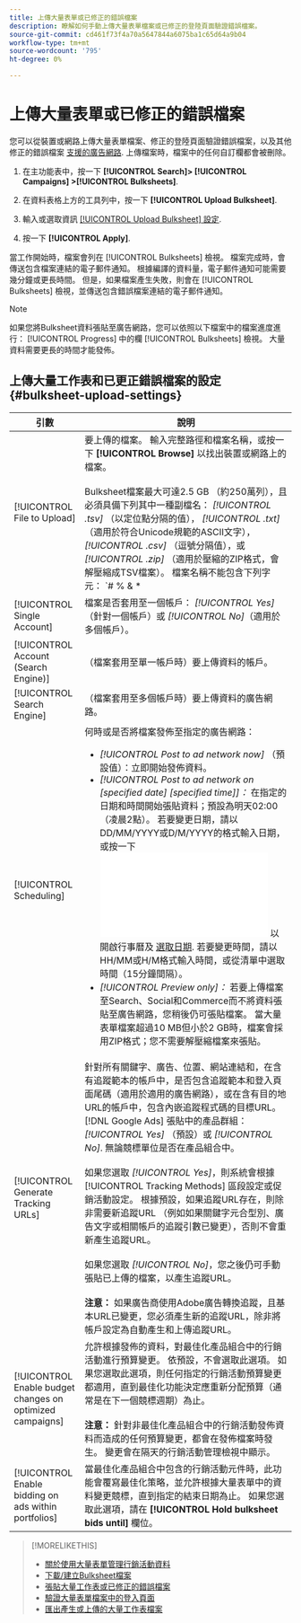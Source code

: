 ```yaml
---
title: 上傳大量表單或已修正的錯誤檔案
description: 瞭解如何手動上傳大量表單檔案或已修正的登陸頁面驗證錯誤檔案。
source-git-commit: cd461f73f4a70a5647844a6075ba1c65d64a9b04
workflow-type: tm+mt
source-wordcount: '795'
ht-degree: 0%

---
```


# 上傳大量表單或已修正的錯誤檔案

您可以從裝置或網路上傳大量表單檔案、修正的登陸頁面驗證錯誤檔案，以及其他修正的錯誤檔案 [支援的廣告網路](bulksheet-about.md#bulksheet-functionality-by-network). 上傳檔案時，檔案中的任何自訂欄都會被刪除。

1. 在主功能表中，按一下 **[!UICONTROL Search]> [!UICONTROL Campaigns] >[!UICONTROL Bulksheets]**.

1. 在資料表格上方的工具列中，按一下 **[!UICONTROL Upload Bulksheet]**.

1. 輸入或選取資訊 [[!UICONTROL Upload Bulksheet] 設定](#bulksheet-upload-settings).

1. 按一下 **[!UICONTROL Apply]**.

當工作開始時，檔案會列在 [!UICONTROL Bulksheets] 檢視。 檔案完成時，會傳送包含檔案連結的電子郵件通知。 根據編譯的資料量，電子郵件通知可能需要幾分鐘或更長時間。 但是，如果檔案產生失敗，則會在 [!UICONTROL Bulksheets] 檢視，並傳送包含錯誤檔案連結的電子郵件通知。

>[!NOTE]
>
>如果您將Bulksheet資料張貼至廣告網路，您可以依照以下檔案中的檔案進度進行： [!UICONTROL Progress] 中的欄 [!UICONTROL Bulksheets] 檢視。 大量資料需要更長的時間才能發佈。

## 上傳大量工作表和已更正錯誤檔案的設定 {#bulksheet-upload-settings}

| 引數 | 說明 |
|----|----|
| [!UICONTROL File to Upload] | 要上傳的檔案。 輸入完整路徑和檔案名稱，或按一下 <b>[!UICONTROL Browse]</b> 以找出裝置或網路上的檔案。<br><br>Bulksheet檔案最大可達2.5 GB （約250萬列），且必須具備下列其中一種副檔名： <i>[!UICONTROL .tsv]</i> （以定位點分隔的值）， <i>[!UICONTROL .txt]</i> （適用於符合Unicode規範的ASCII文字）， <i>[!UICONTROL .csv]</i> （逗號分隔值），或 <i>[!UICONTROL .zip]</i> （適用於壓縮的ZIP格式，會解壓縮成TSV檔案）。 檔案名稱不能包含下列字元： `# % &amp; * | \ : &quot; &lt; &gt; . ? /`<br><br><b>秘訣：</b> 若資料包含國際字元，請使用TSV或TXT格式的檔案。 |
| [!UICONTROL Single Account] | 檔案是否套用至一個帳戶： <i>[!UICONTROL Yes]</i> （針對一個帳戶）或 <i>[!UICONTROL No]</i>（適用於多個帳戶）。 |
| [!UICONTROL Account (Search Engine)] | （檔案套用至單一帳戶時）要上傳資料的帳戶。 |
| [!UICONTROL Search Engine] | （檔案套用至多個帳戶時）要上傳資料的廣告網路。 |
| [!UICONTROL Scheduling] | 何時或是否將檔案發佈至指定的廣告網路：<ul><li><i>[!UICONTROL Post to ad network now]</i> （預設值）：立即開始發佈資料。</li><li><i>[!UICONTROL Post to ad network on \[specified date\] \[specified time\]]：</i> 在指定的日期和時間開始張貼資料；預設為明天02:00 （凌晨2點）。 若要變更日期，請以DD/MM/YYYY或D/M/YYYY的格式輸入日期，或按一下 ![行事曆](/help/search-social-commerce/common-tasks/navigation-editing-selection/calendar.md "行事曆") 以開啟行事曆及 [選取日期](/help/search-social-commerce/common-tasks/navigation-editing-selection/calendar.md). 若要變更時間，請以HH/MM或H/M格式輸入時間，或從清單中選取時間（15分鐘間隔）。</li><li><i>[!UICONTROL Preview only]：</i> 若要上傳檔案至Search、Social和Commerce而不將資料張貼至廣告網路，您稍後仍可張貼檔案。 當大量表單檔案超過10 MB但小於2 GB時，檔案會採用ZIP格式；您不需要解壓縮檔案來張貼。</li></ul> |
| [!UICONTROL Generate Tracking URLs] | 針對所有關鍵字、廣告、位置、網站連結和，在含有追蹤範本的帳戶中，是否包含追蹤範本和登入頁面尾碼（適用於適用的廣告網路），或在含有目的地URL的帳戶中，包含內嵌追蹤程式碼的目標URL。 [!DNL Google Ads] 張貼中的產品群組： <i>[!UICONTROL Yes]</i> （預設）或 <i>[!UICONTROL No]</i>. 無論競標單位是否在產品組合中。<br><br>如果您選取 <i>[!UICONTROL Yes]</i>，則系統會根據 [!UICONTROL Tracking Methods] 區段設定或促銷活動設定。 根據預設，如果追蹤URL存在，則除非需要新追蹤URL （例如如果關鍵字元合型別、廣告文字或相關帳戶的追蹤引數已變更），否則不會重新產生追蹤URL。<br><br>如果您選取 <i>[!UICONTROL No]</i>，您之後仍可手動張貼已上傳的檔案，以產生追蹤URL。<br><br><b>注意：</b> 如果廣告商使用Adobe廣告轉換追蹤，且基本URL已變更，您必須產生新的追蹤URL，除非將帳戶設定為自動產生和上傳追蹤URL。 |
| [!UICONTROL Enable budget changes on optimized campaigns] | 允許根據發佈的資料，對最佳化產品組合中的行銷活動進行預算變更。 依預設，不會選取此選項。 如果您選取此選項，則任何指定的行銷活動預算變更都適用，直到最佳化功能決定應重新分配預算（通常是在下一個競標週期）為止。<br><br><b>注意：</b> 針對非最佳化產品組合中的行銷活動發佈資料而造成的任何預算變更，都會在發佈檔案時發生。 變更會在隔天的行銷活動管理檢視中顯示。 |
| [!UICONTROL Enable bidding on ads within portfolios] | 當最佳化產品組合中包含的行銷活動元件時，此功能會覆寫最佳化策略，並允許根據大量表單中的資料變更競標，直到指定的結束日期為止。 如果您選取此選項，請在 **[!UICONTROL Hold bulksheet bids until]** 欄位。 |

>[!MORELIKETHIS]
>
>* [關於使用大量表單管理行銷活動資料](bulksheet-about.md)
>* [下載/建立Bulksheet檔案](bulksheet-download.md)
>* [張貼大量工作表或已修正的錯誤檔案](bulksheet-post.md)
>* [驗證大量表單檔案中的登入頁面](bulksheet-validate-landing-pages.md)
>* [匯出產生或上傳的大量工作表檔案](bulksheet-export.md)

